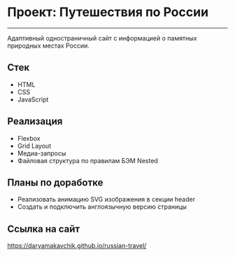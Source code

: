 # Проект: Путешествия по России
---

Адаптивный одностраничный сайт с информацией о памятных природных местах России.

## Стек
* HTML
* CSS
* JavaScript

## Реализация
* Flexbox
* Grid Layout
* Медиа-запросы
* Файловая структура по правилам БЭМ Nested

## Планы по доработке
* Реализовать анимацию SVG изображения в секции header
* Создать и подключить англоязычную версию страницы

## Ссылка на сайт
https://daryamakavchik.github.io/russian-travel/